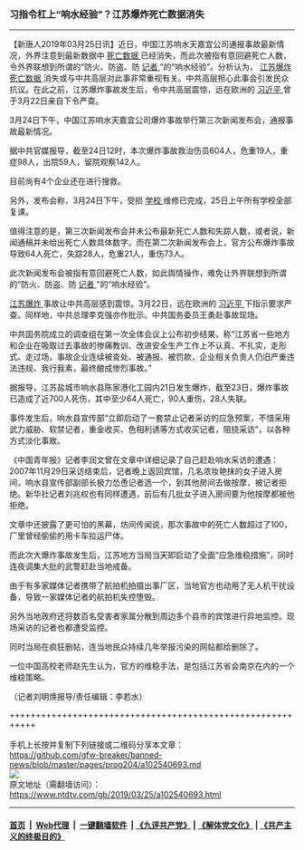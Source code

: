 ### 习指令杠上“响水经验”？江苏爆炸死亡数据消失
------------------------

<div class="post_content" itemprop="articleBody">
 <p>
  【新唐人2019年03月25日讯】近日，中国江苏响水天嘉宜公司通报事故最新情况，外界注意到最新数据中
  <a href="https://www.ntdtv.com/gb/死亡数据.htm">
   死亡数据
  </a>
  已经消失，而此次被指有意回避死亡人数，令外界联想到所谓的“防火、防盗、防
  <a href="https://www.ntdtv.com/gb/记者.htm">
   记者
  </a>
  ”的“响水经验”。分析认为，
  <a href="https://www.ntdtv.com/gb/江苏爆炸.htm">
   江苏爆炸
  </a>
  <a href="https://www.ntdtv.com/gb/死亡数据.htm">
   死亡数据
  </a>
  消失或与中共高层对此事非常重视有关。中共高层担心此事会引发民众抗议。在此之前，江苏爆炸事故发生后，令中共高层震惊，远在欧洲的
  <a href="https://www.ntdtv.com/gb/习近平.htm">
   习近平
  </a>
  曾于3月22日亲自下令严查。
 </p>
 <p>
  3月24日下午，中国江苏响水天嘉宜公司爆炸事故举行第三次新闻发布会，通报事故最新情况。
 </p>
 <p>
  据中共官媒报导，截至24日12时，本次爆炸事故救治伤员604人，危重19人，重症98人，出院59人，留院观察142人。
 </p>
 <p>
  目前尚有4个企业还在进行搜救。
 </p>
 <p>
  另外，发布会称，3月24日下午，受损
  <a href="https://www.ntdtv.com/gb/学校.htm">
   学校
  </a>
  维修已完成，25日上午所有学校全部复课。
 </p>
 <p>
  值得注意的是，第三次新闻发布会并未公布最新死亡人数和失踪人数，或者说，新闻通稿并未给出死亡人数具体数字。而在第二次新闻发布会上，官方公布爆炸事故导致64人死亡，失踪28人，危重21人，重伤73人。
 </p>
 <p>
  此次新闻发布会被指有意回避死亡人数，如此舆情操作，难免让外界联想到所谓的“防火、防盗、防
  <a href="https://www.ntdtv.com/gb/记者.htm">
   记者
  </a>
  ”的“响水经验”。
 </p>
 <p>
  <a href="https://www.ntdtv.com/gb/江苏爆炸.htm">
   江苏爆炸
  </a>
  事故让中共高层感到震惊。3月22日，远在欧洲的
  <a href="https://www.ntdtv.com/gb/习近平.htm">
   习近平
  </a>
  下指示要求严查。同样地，中共总理李克强亦作批示。中共国务委员王勇赴事故现场。
 </p>
 <p>
  中共国务院成立的调查组在第一次全体会议上公布初步结果，称“江苏省一些地方和企业在吸取过去事故的惨痛教训、改进安全生产工作上不认真、不扎实，走形式、走过场，事故企业连续被查处、被通报、被罚款，企业相关负责人仍旧严重违法违规、我行我素，最终酿成惨烈事故。”
 </p>
 <p>
  据报导，江苏盐城市响水县陈家港化工园内21日发生爆炸，截至23日，爆炸事故已造成了近700人死伤，其中至少64人死亡，90人重伤，28人失联。
 </p>
 <p>
  事件发生后，响水县宣传部“立即启动了一套禁止记者采访的应急预案，不惜采用武力威胁、软禁记者，重金收买、色相利诱等方式收买记者，阻挠采访”，以各种方式淡化事故。
 </p>
 <p>
  《中国青年报》记者李润文曾在文章中详细记录了自己赶赴响水采访的遭遇：2007年11月29日采访结束后，记者晚上返回宾馆，几名浓妆艳抹的女子进入房间，响水县宣传部副部长极力怂恿记者选一个，到其他房间去做按摩，被记者拒绝。新华社记者刘兆权也有同样遭遇，前后有几批女子进入房间要为他按摩都被他拒绝。
 </p>
 <p>
  文章中还披露了更可怕的黑幕，坊间传闻说，那次事故中的死亡人数超过了100，厂里曾经偷偷的用卡车拉运尸体。
 </p>
 <p>
  而此次大爆炸事故发生后，江苏地方当局当天即启动了全面“应急维稳措施”，同时连夜调集大批的武警赶赴当地戒备。
 </p>
 <p>
  由于有多家媒体记者携带了航拍机拍摄出事厂区，当地官方也动用了无人机干扰设备，导致一家媒体记者的航拍机失控堕毁。
 </p>
 <p>
  另外当地政府还将数百名受害者家属分散到周边多个县市的宾馆进行异地监控。现场采访的记者也都遭受监控。
 </p>
 <p>
  同时当局在疯狂删帖，连当地民众持续几年举报污染的网帖都给删除了。
 </p>
 <p>
  一位中国高校老师赵先生认为，官方的维稳手法，是包括江苏省会南京在内的一个维稳策略。
 </p>
 <p>
  （记者刘明焕报导/责任编辑：李若水）
 </p>
 <div class="single_ad">
 </div>
</div>

+++++++++++++++++++++++++++++++++++++++++++++++++++++++++++<br/><br/>
手机上长按并复制下列链接或二维码分享本文章：<br/>
https://github.com/gfw-breaker/banned-news/blob/master/pages/prog204/a102540693.md <br/>
<a href='https://github.com/gfw-breaker/banned-news/blob/master/pages/prog204/a102540693.md'><img src='https://github.com/gfw-breaker/banned-news/blob/master/pages/prog204/a102540693.md.png'/></a> <br/>
原文地址（需翻墙访问）：https://www.ntdtv.com/gb/2019/03/25/a102540693.html


------------------------
#### [首页](https://github.com/gfw-breaker/banned-news/blob/master/README.md) &nbsp;|&nbsp; [Web代理](https://github.com/labour-camp/helloworld) &nbsp;|&nbsp; [一键翻墙软件](https://github.com/gfw-breaker/nogfw/blob/master/README.md) &nbsp;| [《九评共产党》](https://github.com/gfw-breaker/9ping.md/blob/master/README.md#九评之一评共产党是什么) | [《解体党文化》](https://github.com/gfw-breaker/jtdwh.md/blob/master/README.md) | [《共产主义的终极目的》](https://github.com/gfw-breaker/gczydzjmd.md/blob/master/README.md)

